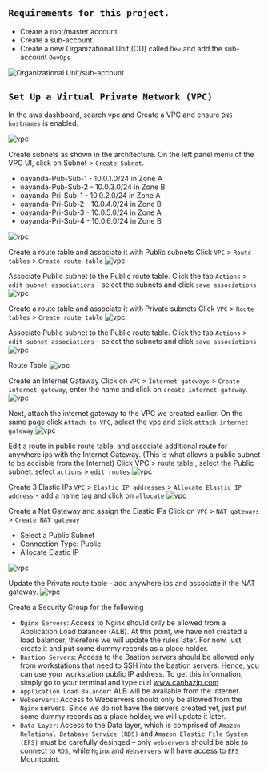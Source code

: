 #

## `Requirements for this project.`

- Create a root/master account
- Create a sub-account.
- Create a new Organizational Unit (OU) called `Dev` and add the sub-account `DevOps`

![Organizational Unit/sub-account](/images/1.png)

## `Set Up a Virtual Private Network (VPC)`

In the aws dashboard, search vpc and Create a VPC and ensure `DNS hostnames` is enabled.

![vpc](/images/2.png)

Create subnets as shown in the architecture. On the left panel menu of the VPC UI, click on Subnet > `Create Subnet`.

- oayanda-Pub-Sub-1 - 10.0.1.0/24 in Zone A
- oayanda-Pub-Sub-2 - 10.0.3.0/24 in Zone B
- oayanda-Pri-Sub-1 - 10.0.2.0/24 in Zone A
- oayanda-Pri-Sub-2 - 10.0.4.0/24 in Zone B
- oayanda-Pri-Sub-3 - 10.0.5.0/24 in Zone A
- oayanda-Pri-Sub-4 - 10.0.6.0/24 in Zone B

![vpc](/images/3.png)

Create a route table and associate it with Public subnets
Click `VPC` > `Route tables` > `Create route table`
![vpc](/images/4.png)

Associate Public subnet to the Public route table.
Click the tab `Actions` >  `edit subnet associations` - select the subnets and click `save associations`
![vpc](/images/7.png)

Create a route table and associate it with Private subnets
Click `VPC` > `Route tables` > `Create route table`
![vpc](/images/5.png)

Associate Public subnet to the Public route table.
Click the tab `Actions` >  `edit subnet associations` - select the subnets and click `save associations`
![vpc](/images/6.png)

Route Table
![vpc](/images/8.png)

Create an Internet Gateway 
Click on `VPC` > `Internet gateways` > `Create internet gateway`, enter the name and click on `create internet gateway`.
![vpc](/images/9.png)

Next, attach the internet gateway to the VPC we created earlier.
On the same page click `Attach to VPC`, select the vpc and click `attach internet gateway`
![vpc](/images/10.png)

Edit a route in public route table, and associate additional route for anywhere ips with the Internet Gateway. (This is what allows a public subnet to be accisble from the Internet)
Click VPC > route table , select the Public subnet. select `actions` > `edit routes`
![vpc](/images/11.png)

Create 3 Elastic IPs
`VPC` > `Elastic IP addresses` > `Allocate Elastic IP address` - add a name tag and click on `allocate`
![vpc](/images/12.png)

Create a Nat Gateway and assign the Elastic IPs
Click on `VPC` > `NAT gateways` > `Create NAT gateway`

- Select a Public Subnet
- Connection Type: Public
- Allocate Elastic IP 

![vpc](/images/13.png)

Update the Private route table - add anywhere ips and associate it the NAT gateway.
![vpc](/images/14.png)

Create a Security Group for the following

- `Nginx Servers`: Access to Nginx should only be allowed from a Application Load balancer (ALB). At this point, we have not created a load balancer, therefore we will update the rules later. For now, just create it and put some dummy records as a place holder.
- `Bastion Servers`: Access to the Bastion servers should be allowed only from workstations that need to SSH into the bastion servers. Hence, you can use your workstation public IP address. To get this information, simply go to your terminal and type curl www.canhazip.com
- `Application Load Balancer`: ALB will be available from the Internet
- `Webservers`: Access to Webservers should only be allowed from the `Nginx` servers. Since we do not have the servers created yet, just put some dummy records as a place holder, we will update it later.
- `Data Layer`: Access to the Data layer, which is comprised of `Amazon Relational Database Service (RDS)` and `Amazon Elastic File System (EFS)` must be carefully desinged – only `webservers` should be able to connect to `RDS`, while `Nginx` and `Webservers` will have access to `EFS` Mountpoint.

